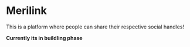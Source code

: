 # Merilink

This is a platform where people can share their respective social handles!

**Currently its in buildling phase**
